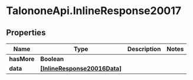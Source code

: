 # TalononeApi.InlineResponse20017

## Properties
Name | Type | Description | Notes
------------ | ------------- | ------------- | -------------
**hasMore** | **Boolean** |  | 
**data** | [**[InlineResponse20016Data]**](InlineResponse20016Data.md) |  | 


